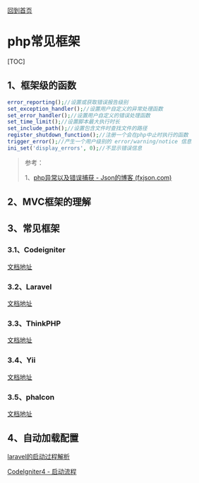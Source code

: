 [回到首页](../README.md)

# php常见框架

[TOC]

## 1、框架级的函数

```php
error_reporting();//设置或获取错误报告级别
set_exception_handler();//设置用户自定义的异常处理函数
set_error_handler();//设置用户自定义的错误处理函数
set_time_limit();//设置脚本最大执行时长
set_include_path();//设置包含文件时查找文件的路径
register_shutdown_function();//注册一个会在php中止时执行的函数
trigger_error();//产生一个用户级别的 error/warning/notice 信息
ini_set('display_errors', 0);//不显示错误信息
```

> 参考：
>
> 1、[php异常以及错误捕获 - Json的博客 (fxjson.com)](http://www.fxjson.com/archives/28/)
>
> 

## 2、MVC框架的理解

## 3、常见框架

### 3.1、Codeigniter

[文档地址](https://codeigniter.com/user_guide/index.html)

### 3.2、Laravel

[文档地址](https://learnku.com/docs/laravel/8.5)

### 3.3、ThinkPHP

[文档地址](https://www.kancloud.cn/manual/thinkphp5_1)

### 3.4、Yii

[文档地址](https://www.yiiframework.com/doc/guide/2.0/zh-cn)

### 3.5、phalcon

[文档地址](https://docs.phalcon.io/4.0/zh-cn/introduction)

## 4、自动加载配置

[laravel的启动过程解析](https://www.cnblogs.com/lpfuture/p/5578274.html)

[CodeIgniter4 - 启动流程](https://www.jianshu.com/p/3838381bf2e5?utm_campaign=maleskine&utm_content=note&utm_medium=seo_notes&utm_source=recommendation)

